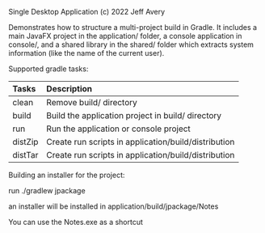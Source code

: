 Single Desktop Application
(c) 2022 Jeff Avery

Demonstrates how to structure a multi-project build in Gradle.
It includes a main JavaFX project in the application/ folder,
a console application in console/, and a shared library 
in the shared/ folder which extracts system information (like
the name of the current user). 

Supported gradle tasks:

| Tasks   | Description                                          |
|:--------|:-----------------------------------------------------|
| clean   | Remove build/ directory                              |
| build   | Build the application project in build/ directory    |
| run     | Run the application or console project               |
| distZip | Create run scripts in application/build/distribution |
| distTar | Create run scripts in application/build/distribution |


Building an installer for the project:

run ./gradlew jpackage

an installer will be installed in application/build/jpackage/Notes

You can use the Notes.exe as a shortcut
